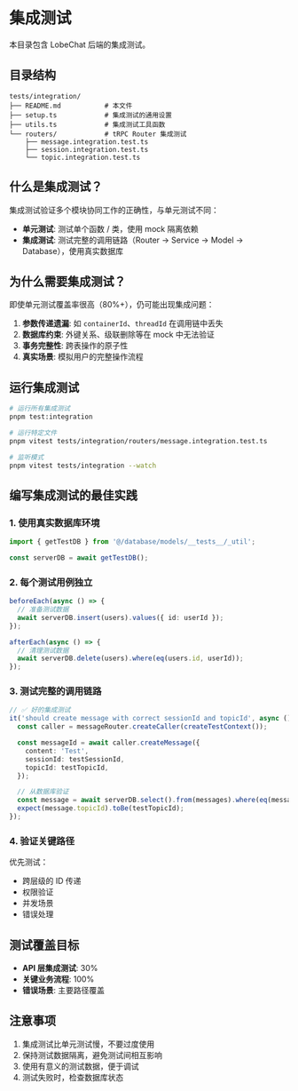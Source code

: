 # 集成测试

本目录包含 LobeChat 后端的集成测试。

## 目录结构

```
tests/integration/
├── README.md           # 本文件
├── setup.ts            # 集成测试的通用设置
├── utils.ts            # 集成测试工具函数
└── routers/            # tRPC Router 集成测试
    ├── message.integration.test.ts
    ├── session.integration.test.ts
    └── topic.integration.test.ts
```

## 什么是集成测试？

集成测试验证多个模块协同工作的正确性，与单元测试不同：

- **单元测试**: 测试单个函数 / 类，使用 mock 隔离依赖
- **集成测试**: 测试完整的调用链路（Router → Service → Model → Database），使用真实数据库

## 为什么需要集成测试？

即使单元测试覆盖率很高（80%+），仍可能出现集成问题：

1. **参数传递遗漏**: 如 `containerId`、`threadId` 在调用链中丢失
2. **数据库约束**: 外键关系、级联删除等在 mock 中无法验证
3. **事务完整性**: 跨表操作的原子性
4. **真实场景**: 模拟用户的完整操作流程

## 运行集成测试

```bash
# 运行所有集成测试
pnpm test:integration

# 运行特定文件
pnpm vitest tests/integration/routers/message.integration.test.ts

# 监听模式
pnpm vitest tests/integration --watch
```

## 编写集成测试的最佳实践

### 1. 使用真实数据库环境

```typescript
import { getTestDB } from '@/database/models/__tests__/_util';

const serverDB = await getTestDB();
```

### 2. 每个测试用例独立

```typescript
beforeEach(async () => {
  // 准备测试数据
  await serverDB.insert(users).values({ id: userId });
});

afterEach(async () => {
  // 清理测试数据
  await serverDB.delete(users).where(eq(users.id, userId));
});
```

### 3. 测试完整的调用链路

```typescript
// ✅ 好的集成测试
it('should create message with correct sessionId and topicId', async () => {
  const caller = messageRouter.createCaller(createTestContext());

  const messageId = await caller.createMessage({
    content: 'Test',
    sessionId: testSessionId,
    topicId: testTopicId,
  });

  // 从数据库验证
  const message = await serverDB.select().from(messages).where(eq(messages.id, messageId));
  expect(message.topicId).toBe(testTopicId);
});
```

### 4. 验证关键路径

优先测试：

- 跨层级的 ID 传递
- 权限验证
- 并发场景
- 错误处理

## 测试覆盖目标

- **API 层集成测试**: 30%
- **关键业务流程**: 100%
- **错误场景**: 主要路径覆盖

## 注意事项

1. 集成测试比单元测试慢，不要过度使用
2. 保持测试数据隔离，避免测试间相互影响
3. 使用有意义的测试数据，便于调试
4. 测试失败时，检查数据库状态
